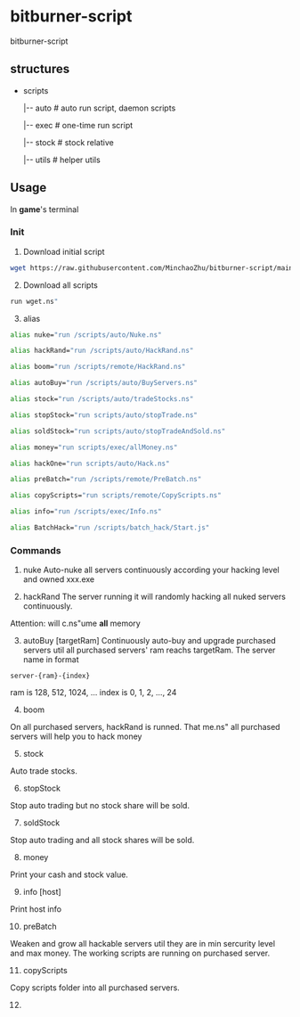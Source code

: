 # bitburner-script
bitburner-script

## structures
- scripts

    |-- auto        # auto run script, daemon scripts

    |-- exec        # one-time run script 
    
    |-- stock       # stock relative
    
    |-- utils       # helper utils
    
## Usage
 In **game**'s terminal
### Init
1. Download initial script

```bash
wget https://raw.githubusercontent.com/MinchaoZhu/bitburner-script/main/scripts/wget.ns"
```

2. Download all scripts

```bash
run wget.ns"
```

3. alias

```bash
alias nuke="run /scripts/auto/Nuke.ns"

alias hackRand="run /scripts/auto/HackRand.ns"

alias boom="run /scripts/remote/HackRand.ns"

alias autoBuy="run /scripts/auto/BuyServers.ns"

alias stock="run /scripts/auto/tradeStocks.ns"

alias stopStock="run scripts/auto/stopTrade.ns"

alias soldStock="run scripts/auto/stopTradeAndSold.ns"

alias money="run scripts/exec/allMoney.ns"

alias hackOne="run scripts/auto/Hack.ns"

alias preBatch="run /scripts/remote/PreBatch.ns"

alias copyScripts="run scripts/remote/CopyScripts.ns"

alias info="run /scripts/exec/Info.ns"

alias BatchHack="run /scripts/batch_hack/Start.js"
```
### Commands
1. nuke
Auto-nuke all servers continuously according your hacking level and owned xxx.exe

2. hackRand
The server running it will randomly hacking all nuked servers continuously.

Attention: will c.ns"ume **all** memory

3. autoBuy [targetRam]
Continuously auto-buy and upgrade purchased servers util all purchased servers' ram reachs targetRam. The server name in format 
```
server-{ram}-{index}
```
ram is 128, 512, 1024, ...
index is 0, 1, 2, ..., 24

4. boom

On all purchased servers, hackRand is runned. That me.ns" all purchased servers will help you to hack money

5. stock

Auto trade stocks.

6. stopStock

Stop auto trading but no stock share will be sold.

7. soldStock

Stop auto trading and all stock shares will be sold.

8. money

Print your cash and stock value.

9. info [host]

Print host info

10. preBatch

Weaken and grow all hackable servers util they are in min sercurity level and max money. The working scripts are running on purchased server.

11. copyScripts

Copy scripts folder into all purchased servers.

12. 